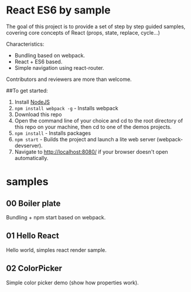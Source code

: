 # React ES6 by sample

The goal of this project is to provide a set of step by step guided samples, covering
core concepts of React (props, state, replace, cycle...)

Characteristics:

+ Bundling based on webpack.
+ React + ES6 based.
+ Simple navigation using react-router.

Contributors and reviewers are more than welcome.

##To get started:  
1. Install [NodeJS](http://www.nodejs.org)  
2. `npm install webpack -g` - Installs webpack
4. Download this repo
5. Open the command line of your choice and cd to the root directory of this repo on your machine,
then cd to one of the demos projects.
6. `npm install` - Installs packages
7. `npm start` - Builds the project and launch a lite web server (webpack-devserver).
8. Navigate to [http://localhost:8080/](http://localhost:8080/) if your browser doesn't open automatically.

# samples

## 00 Boiler plate

Bundling + npm start based on webpack.

## 01 Hello React

Hello world, simples react render sample.

## 02 ColorPicker

Simple color picker demo (show how properties work).

